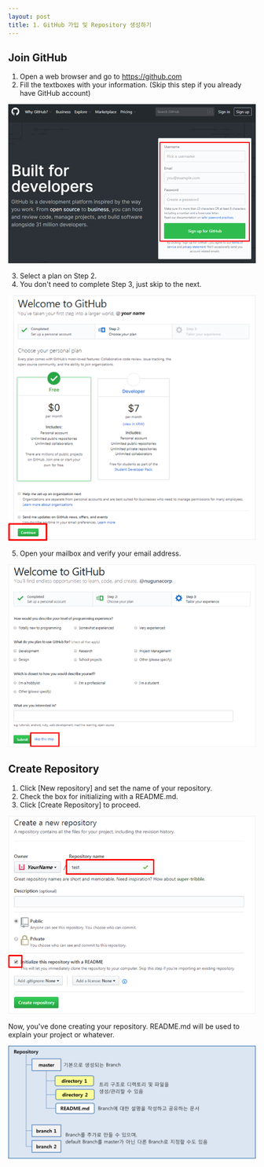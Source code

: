 ```yaml
---
layout: post
title: 1. GitHub 가입 및 Repository 생성하기
---
```


## Join GitHub

1. Open a web browser and go to https://github.com
2. Fill the textboxes with your information.
   (Skip this step if you already have GitHub account)
       
![Join GitHub](../images/join_github_1.png)

3. Select a plan on Step 2.
4. You don't need to complete Step 3, just skip to the next.

![Join GitHub](../images/join_github_2.png)

5. Open your mailbox and verify your email address.

![Join GitHub](../images/join_github_3.png)

## Create Repository
1. Click [New repository] and set the name of your repository.
2. Check the box for initializing with a README.md.
3. Click [Create Repository] to proceed.
   
![Create Repository](../images/create_repo.png)

Now, you've done creating your repository.
README.md will be used to explain your project or whatever.

![Structure of Repository](../images/structure_of_repo.png)
